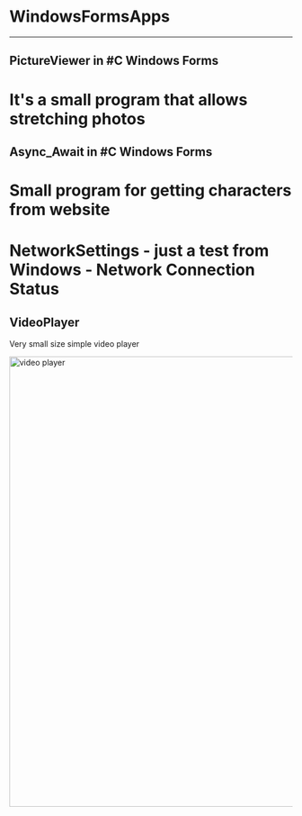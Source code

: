 # WindowsFormsApps
---------------------------------------------------
PictureViewer in #C Windows Forms
---------------------------------------------------
It's a small program that allows stretching photos
===================================================
Async_Await in #C Windows Forms
---------------------------------------------------
Small program for getting characters from website
===================================================
NetworkSettings - just a test from 
Windows - Network Connection Status
===================================================
VideoPlayer
---------------------------------------------------
Very small size simple video player

<img src="https://github.com/tihomirpetrov/WindowsFormsApps/blob/master/VideoPlayerWithDirectX/player.jpg" width="800" alt="video player">
